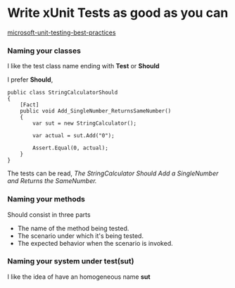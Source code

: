 # Write xUnit Tests as good as you can
[microsoft-unit-testing-best-practices](https://docs.microsoft.com/en-us/dotnet/core/testing/unit-testing-best-practices)

### Naming your classes 
I like the test class name ending with **Test** or **Should**

I prefer **Should**, 
```
public class StringCalculatorShould
{
    [Fact]
    public void Add_SingleNumber_ReturnsSameNumber()
    {
        var sut = new StringCalculator();

        var actual = sut.Add("0");

        Assert.Equal(0, actual);
    }
}
```
The tests can be read, 
*The StringCalculator Should Add a SingleNumber and Returns the SameNumber.*

### Naming your methods 
Should consist in three parts

 - The name of the method being tested.
 - The scenario under which it's being tested.
 - The expected behavior when the scenario is invoked.
 
 ### Naming your system under test(sut)
 I like the idea of have an homogeneous name **sut**

